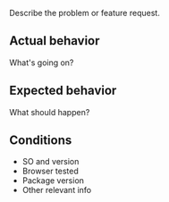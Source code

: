 Describe the problem or feature request.

## Actual behavior

What's going on?

## Expected behavior

What should happen?

## Conditions

- SO and version
- Browser tested
- Package version
- Other relevant info